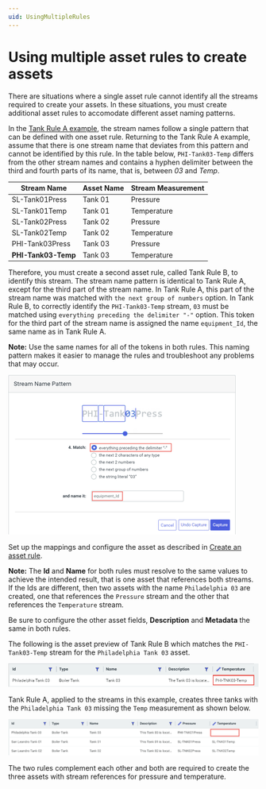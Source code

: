 ```yaml
---
uid: UsingMultipleRules
---
```


# Using multiple asset rules to create assets

There are situations where a single asset rule cannot identify all the streams required to create your assets. In these situations, you must create additional asset rules to accomodate different asset naming patterns.

In the [Tank Rule A example](xref:CreateAssetRules#tank), the stream names follow a single pattern that can be defined with one asset rule. Returning to the Tank Rule A example, assume that there is one stream name that deviates from this pattern and cannot be identified by this rule. In the table below, `PHI-Tank03-Temp` differs from the other stream names and contains a hyphen delimiter between the third and fourth parts of its name, that is, between *03* and *Temp*.

| Stream Name         | Asset Name | Stream Measurement |
| ------------------- | ---------- | ------------------ |
| SL-Tank01Press      | Tank 01    | Pressure           |
| SL-Tank01Temp       | Tank 01    | Temperature        |
| SL-Tank02Press      | Tank 02    | Pressure           |
| SL-Tank02Temp       | Tank 02    | Temperature        |
| PHI-Tank03Press     | Tank 03    | Pressure           |
| **PHI-Tank03-Temp** | Tank 03    | Temperature        |

Therefore, you must create a second asset rule, called Tank Rule B, to identify this stream. The stream name pattern is identical to Tank Rule A, except for the third part of the stream name. In Tank Rule A, this part of the stream name was matched with `the next group of numbers` option. In Tank Rule B, to correctly identify the `PHI-Tank03-Temp` stream, `03` must be matched using `everything preceding the delimiter "-"` option. This token for the third part of the stream name is assigned the name `equipment_Id`, the same name as in Tank Rule A.

**Note:** Use the same names for all of the tokens in both rules. This naming pattern makes it easier to manage the rules and troubleshoot any problems that may occur.

![](images/second-rule-token.png)

Set up the mappings and configure the asset as described in [Create an asset rule](xref:CreateAssetRules).

**Note:** The **Id** and **Name** for both rules must resolve to the same values to achieve the intended result, that is one asset that references both streams. If the Ids are different, then two assets with the name `Philadelphia 03` are created, one that references the `Pressure` stream and the other that references the `Temperature` stream.

Be sure to configure the other asset fields, **Description** and **Metadata** the same in both rules.

The following is the asset preview of Tank Rule B which matches the `PHI-Tank03-Temp` stream for the `Philadelphia Tank 03` asset.

![tank rule 2 - preview](images/tank-rule-2-preview.png)

Tank Rule A, applied to the streams in this example, creates three tanks with the `Philadelphia Tank 03` missing the `Temp` measurement as shown below.

![tank rule 1 - preview](images/tank-rule-preview.png)

The two rules complement each other and both are required to create the three assets with stream references for pressure and temperature.
